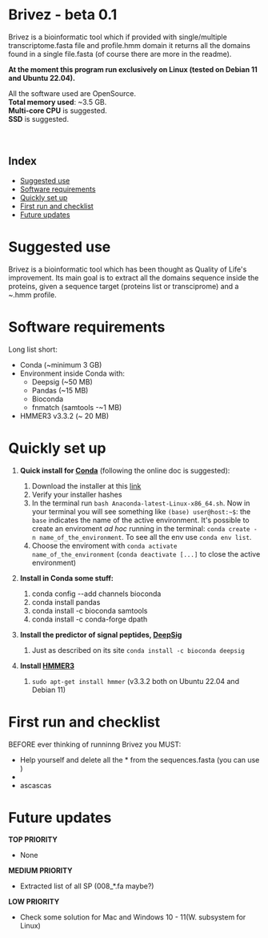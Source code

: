 # Brivez - beta 0.1
Brivez is a bioinformatic tool which if provided with single/multiple transcriptome.fasta file and profile.hmm domain it returns all the domains found in a single file.fasta (of course there are more in the readme).

**At the moment this program run exclusively on Linux (tested on Debian 11 and Ubuntu 22.04).**

All the software used are OpenSource.<br>
**Total memory used**: ~3.5 GB.<br>
**Multi-core CPU** is suggested.<br>
**SSD** is suggested.<br>
<br>
<br>
## Index ##
- [Suggested use](#suggested-use)<br>
- [Software requirements](#software-requirements)<br>
- [Quickly set up](#quickly-set-up)<br>
- [First run and checklist](#first-run-and-checklist)<br>
- [Future updates](#future-updates)<br>

# Suggested use
Brivez is a bioinformatic tool which has been thought as Quality of Life's improvement.
Its main goal is to extract all the domains sequence inside the proteins, given a sequence target (proteins list or transciprome) and a ~.hmm profile.


# Software requirements
Long list short:
- Conda (~minimum 3 GB)
- Environment inside Conda with:
  - Deepsig (~50 MB)
  - Pandas (~15 MB)
  - Bioconda 
  - fnmatch (samtools -~1 MB)
- HMMER3 v3.3.2 (~ 20 MB)

# Quickly set up

1) **Quick install for [Conda](https://docs.conda.io/en/latest/)** (following the online doc is suggested):
   1) Download the installer at this [link](https://docs.conda.io/projects/conda/en/latest/user-guide/install/linux.html)
   2) Verify your installer hashes
   3) In the terminal run `bash Anaconda-latest-Linux-x86_64.sh`. 
   Now in your terminal you will see something like `(base) user@host:~$`: the `base` indicates the name of the active environment.  It's possible to create an enviroment _ad hoc_ running in the terminal: `conda create - n name_of_the_environment`. To see all the env use `conda env list`.
   4) Choose the enviroment with `conda activate name_of_the_environment` (`conda deactivate [...]` to close the active environment)
2) **Install in Conda some stuff:**
   1) conda config --add channels bioconda
   2) conda install pandas
   3) conda install -c bioconda samtools
   4) conda install -c conda-forge dpath
3) **Install the predictor of signal peptides, [**DeepSig**](https://github.com/BolognaBiocomp/deepsig)**
    1) Just as described on its site `conda install -c bioconda deepsig`

4) **Install [HMMER3](http://hmmer.org/)**
   1) `sudo apt-get install hmmer` (v3.3.2 both on Ubuntu 22.04 and Debian 11)

# First run and checklist

BEFORE ever thinking of runninng Brivez you MUST:
- Help yourself and delete all the * from the sequences.fasta (you can use )
- 
- ascascas

# Future updates

**TOP PRIORITY**
- None

**MEDIUM PRIORITY**
- Extracted list of all SP (008_*.fa maybe?)

**LOW PRIORITY**
- Check some solution for Mac and Windows 10 - 11(W. subsystem for Linux)
